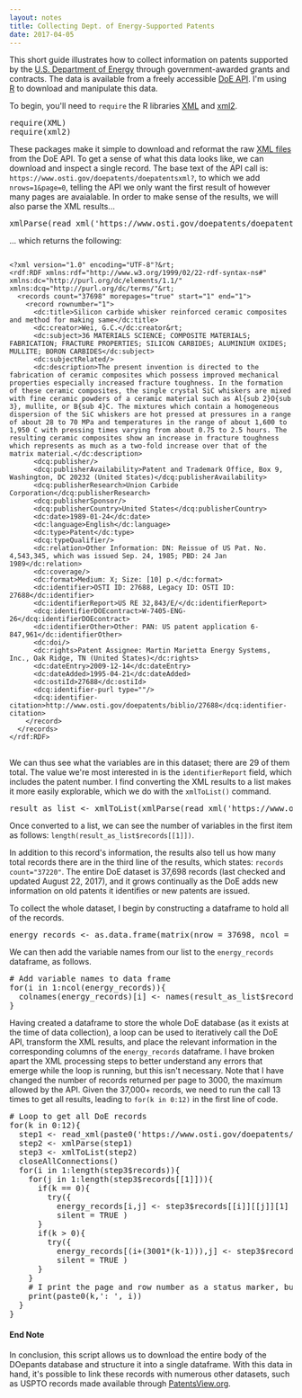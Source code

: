 ```yaml
---
layout: notes
title: Collecting Dept. of Energy-Supported Patents
date: 2017-04-05
---
```


This short guide illustrates how to collect information on patents supported by the <a href="https://energy.gov/" target="blank">U.S. Department of Energy</a> through government-awarded grants and contracts. The data is available from a freely accessible <a href="https://www.osti.gov/home/XMLServices.html" target = "blank">DoE API</a>. I'm using <a href="https://www.r-project.org/" target="blank">R</a> to download and manipulate this data. 

To begin, you'll need to <code>require</code> the R libraries <a href="https://cran.r-project.org/web/packages/XML/index.html" target = "blank">XML</a> and <a href="https://cran.r-project.org/web/packages/xml2/index.html" target="blank">xml2</a>. 

<?prettify?>
<pre class="prettyprint lang-r">
require(XML)
require(xml2)
</pre>

These packages make it simple to download and reformat the raw <a href="https://en.wikipedia.org/wiki/XML" target="blank">XML files</a> from the DoE API. To get a sense of what this data looks like, we can download and inspect a single record. The base text of the API call is: <code>ht<i></i>tps://ww<i></i>w.osti.g<i></i>ov/doepatents/doepatentsxml?</code>, to which we add <code>nrows=1&page=0</code>, telling the API we only want the first result of however many pages are avaialable. In order to make sense of the results, we will also parse the XML results...

<?prettify?>
<pre class="prettyprint lang-r">
xmlParse(read_xml('https://www.osti.gov/doepatents/doepatentsxml?nrows=1&page=0'))
</pre>

... which returns the following:

<pre class="prettyprint pre-scrollable">
<code>
&lt;?xml version="1.0" encoding="UTF-8"?&rt;
&lt;rdf:RDF xmlns:rdf="http://www.w3.org/1999/02/22-rdf-syntax-ns#" xmlns:dc="http://purl.org/dc/elements/1.1/" xmlns:dcq="http://purl.org/dc/terms/"&rt;
  &lt;records count="37698" morepages="true" start="1" end="1">
    &lt;record rownumber="1">
      &lt;dc:title>Silicon carbide whisker reinforced ceramic composites and method for making same&lt;/dc:title>
      &lt;dc:creator>Wei, G.C.&lt;/dc:creator&rt;
      &lt;dc:subject>36 MATERIALS SCIENCE; COMPOSITE MATERIALS; FABRICATION; FRACTURE PROPERTIES; SILICON CARBIDES; ALUMINIUM OXIDES; MULLITE; BORON CARBIDES&lt;/dc:subject>
      &lt;dc:subjectRelated/>
      &lt;dc:description>The present invention is directed to the fabrication of ceramic composites which possess improved mechanical properties especially increased fracture toughness. In the formation of these ceramic composites, the single crystal SiC whiskers are mixed with fine ceramic powders of a ceramic material such as Al{sub 2}O{sub 3}, mullite, or B{sub 4}C. The mixtures which contain a homogeneous dispersion of the SiC whiskers are hot pressed at pressures in a range of about 28 to 70 MPa and temperatures in the range of about 1,600 to 1,950 C with pressing times varying from about 0.75 to 2.5 hours. The resulting ceramic composites show an increase in fracture toughness which represents as much as a two-fold increase over that of the matrix material.&lt;/dc:description>
      &lt;dcq:publisher/>
      &lt;dcq:publisherAvailability>Patent and Trademark Office, Box 9, Washington, DC 20232 (United States)&lt;/dcq:publisherAvailability>
      &lt;dcq:publisherResearch>Union Carbide Corporation&lt;/dcq:publisherResearch>
      &lt;dcq:publisherSponsor/>
      &lt;dcq:publisherCountry>United States&lt;/dcq:publisherCountry>
      &lt;dc:date>1989-01-24&lt;/dc:date>
      &lt;dc:language>English&lt;/dc:language>
      &lt;dc:type>Patent&lt;/dc:type>
      &lt;dcq:typeQualifier/>
      &lt;dc:relation>Other Information: DN: Reissue of US Pat. No. 4,543,345, which was issued Sep. 24, 1985; PBD: 24 Jan 1989&lt;/dc:relation>
      &lt;dc:coverage/>
      &lt;dc:format>Medium: X; Size: [10] p.&lt;/dc:format>
      &lt;dc:identifier>OSTI ID: 27688, Legacy ID: OSTI ID: 27688&lt;/dc:identifier>
      &lt;dc:identifierReport>US RE 32,843/E/&lt;/dc:identifierReport>
      &lt;dcq:identifierDOEcontract>W-7405-ENG-26&lt;/dcq:identifierDOEcontract>
      &lt;dc:identifierOther>Other: PAN: US patent application 6-847,961&lt;/dc:identifierOther>
      &lt;dc:doi/>
      &lt;dc:rights>Patent Assignee: Martin Marietta Energy Systems, Inc., Oak Ridge, TN (United States)&lt;/dc:rights>
      &lt;dc:dateEntry>2009-12-14&lt;/dc:dateEntry>
      &lt;dc:dateAdded>1995-04-21&lt;/dc:dateAdded>
      &lt;dc:ostiId>27688&lt;/dc:ostiId>
      &lt;dcq:identifier-purl type=""/>
      &lt;dcq:identifier-citation>http://www.osti.gov/doepatents/biblio/27688&lt;/dcq:identifier-citation>
    &lt;/record>
  &lt;/records>
&lt;/rdf:RDF>
</code>
</pre>

We can thus see what the variables are in this dataset; there are 29 of them total. The value we're most interested in is the <code>identifierReport</code> field, which includes the patent number. I find converting the XML results to a list makes it more easily explorable, which we do with the <code>xmlToList()</code> command.

<?prettify?>
<pre class="prettyprint lang-r">
result_as_list <- xmlToList(xmlParse(read_xml('https://www.osti.gov/doepatents/doepatentsxml?nrows=1&page=0')))
</pre>

Once converted to a list, we can see the number of variables in the first item as follows: <code>length(result_as_list$records[[1]])</code>. 

In addition to this record's information, the results also tell us how many total records there are in the third line of the results, which states: <code>records count="37220"</code>. The entire DoE dataset is 37,698 records (last checked and updated August 22, 2017), and it grows continually as the DoE adds new information on old patents it identifies or new patents are issued.

To collect the whole dataset, I begin by constructing a dataframe to hold all of the records.

<?prettify?>
<pre class="prettyprint lang-r">
energy_records <- as.data.frame(matrix(nrow = 37698, ncol = 29))
</pre>

We can then add the variable names from our list to the <code>energy_records</code> dataframe, as follows.

<?prettify?>
<pre class="prettyprint lang-r">
# Add variable names to data frame
for(i in 1:ncol(energy_records)){
  colnames(energy_records)[i] <- names(result_as_list$records[[1]])[i]
}
</pre>

Having created a dataframe to store the whole DoE database (as it exists at the time of data collection), a loop can be used to iteratively call the DoE API, transform the XML results, and place the relevant information in the corresponding columns of the <code>energy_records</code> dataframe. I have broken apart the XML processing steps to better understand any errors that emerge while the loop is running, but this isn't necessary. Note that I have changed the number of records returned per page to 3000, the maximum allowed by the API. Given the 37,000+ records, we need to run the call 13 times to get all results, leading to <code>for(k in 0:12)</code> in the first line of code.

<?prettify?>
<pre class="prettyprint lang-r">
# Loop to get all DoE records 
for(k in 0:12){
  step1 <- read_xml(paste0('https://www.osti.gov/doepatents/doepatentsxml?nrows=3000&page=',k))
  step2 <- xmlParse(step1)
  step3 <- xmlToList(step2)
  closeAllConnections()
  for(i in 1:length(step3$records)){
    for(j in 1:length(step3$records[[1]])){
      if(k == 0){
        try({
          energy_records[i,j] <- step3$records[[i]][[j]][1] },
          silent = TRUE )
      }
      if(k > 0){
        try({
          energy_records[(i+(3001*(k-1))),j] <- step3$records[[i]][[j]][1] },
          silent = TRUE )
      }
    }
    # I print the page and row number as a status marker, but not necessary 
    print(paste0(k,': ', i))
  }
}
</pre>

#### End Note
In conclusion, this script allows us to download the entire body of the DOepants database and structure it into a single dataframe. With this data in hand, it's possible to link these records with numerous other datasets, such as USPTO records made available through <a href="http://www.patentsview.org/" target="_blank">PatentsView.org</a>. 
